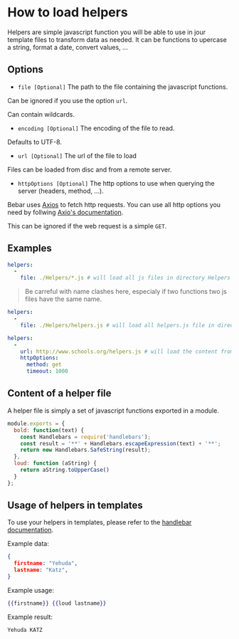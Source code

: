 # How to load helpers

Helpers are simple javascript function you will be able to use in jour template files to transform data as needed. It can be functions to upercase a string, format a date, convert values, ...

## Options

- ```file [Optional]``` The path to the file containing the javascript functions.

Can be ignored if you use the option ```url```.

Can contain wildcards.

- ```encoding [Optional]``` The encoding of the file to read.

Defaults to UTF-8.

- ```url [Optional]``` The url of the file to load

Files can be loaded from disc and from a remote server.

- ```httpOptions [Optional]``` The http options to use when querying the server (headers, method, ...).

Bebar uses [Axios](https://axios-http.com/) to fetch http requests. You can use all http options you need by follwing [Axio's documentation](https://axios-http.com/docs/req_config).

This can be ignored if the web request is a simple `GET`.

## Examples

``` yaml
helpers:
  -
    file: ./Helpers/*.js # will load all js files in directory Helpers
```

> Be carreful with name clashes here, especialy if two functions two js files have the same name.

``` yaml
helpers:
  -
    file: ./Helpers/helpers.js # will load all helpers.js file in directory Helpers
```

``` yaml
helpers:
  -
    url: http://www.schools.org/helpers.js # will load the content from the provided url
    httpOptions:
      method: get
      timeout: 1000

```

## Content of a helper file

A helper file is simply a set of javascript functions exported in a module.

``` js
module.exports = {
  bold: function(text) {
    const Handlebars = require('handlebars');
    const result = '**' + Handlebars.escapeExpression(text) + '**';
    return new Handlebars.SafeString(result);
  },
  loud: function (aString) {
    return aString.toUpperCase()
  }
};
```

## Usage of helpers in templates

To use your helpers in templates, please refer to the [handlebar documentation](https://handlebarsjs.com/guide/#custom-helpers).

Example data:

``` json
{
  firstname: "Yehuda",
  lastname: "Katz",
}
```

Example usage:

``` hbs
{{firstname}} {{loud lastname}}
```

Example result:

``` markdown
Yehuda KATZ
```
